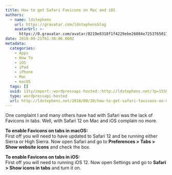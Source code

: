 ```yaml
---
title: How to get Safari Favicons on Mac and iOS
authors:
  - name: ldstephens
    url: https://gravatar.com/ldstephensblog
    avatarUrl: >-
      https://0.gravatar.com/avatar/0219e8318f1f4229ebe26084e7253765017f43ca0c631be37dc6d0b8ad6e40a4?s=96&d=identicon&r=G
date: 2018-09-21T01:30:06.000Z
metadata:
  categories:
    - Apps
    - How To
    - iOS
    - iPad
    - iPhone
    - Mac
    - macOS
  tags: []
  uuid: 11ty/import::wordpressapi-hosted::http://ldstephens.net/?p=1558
  type: wordpressapi-hosted
  url: http://ldstephens.net/2018/09/20/how-to-get-safari-favicons-on-mac-and-ios/
---
```

One complaint I and many others have had with Safari was the lack of Favicons in tabs. Well, with Safari 12 on Mac and iOS complain no more.

**To enable Favicons on tabs in macOS:**  
First off you will need to have updated to Safari 12 and be running either Sierra or High Sierra. Now open Safari and go to **Preferences > Tabs > Show website icons** and check the box.

**To enable Favicons on tabs in iOS:**  
First off you will need to running iOS 12. Now open Settings and go to **Safari > Show icons in tabs** and turn it on.